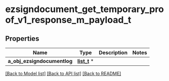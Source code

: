 # ezsigndocument_get_temporary_proof_v1_response_m_payload_t

## Properties
Name | Type | Description | Notes
------------ | ------------- | ------------- | -------------
**a_obj_ezsigndocumentlog** | [**list_t**](ezsigndocumentlog_response.md) \* |  | 

[[Back to Model list]](../README.md#documentation-for-models) [[Back to API list]](../README.md#documentation-for-api-endpoints) [[Back to README]](../README.md)


